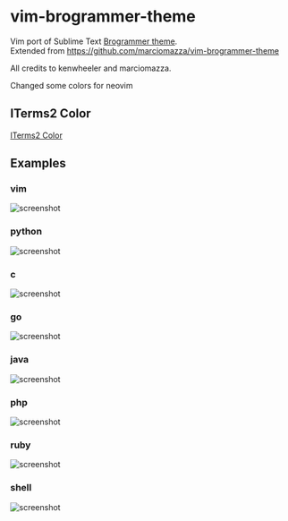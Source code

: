 # vim-brogrammer-theme
Vim port of Sublime Text [Brogrammer theme](https://github.com/kenwheeler/brogrammer-theme).  
Extended from https://github.com/marciomazza/vim-brogrammer-theme

All credits to kenwheeler and marciomazza.

Changed some colors for neovim

## ITerms2 Color
[ITerms2 Color](https://github.com/mbadolato/iTerm2-Color-Schemes/blob/master/schemes/Brogrammer.itermcolors)

## Examples
### vim
![screenshot](assets/vimrc.png)

### python
![screenshot](assets/python.png)

### c
![screenshot](assets/c.png)

### go
![screenshot](assets/go.png)

### java
![screenshot](assets/java.png)

### php
![screenshot](assets/php.png)

### ruby
![screenshot](assts/ruby.png)

### shell
![screenshot](assets/shell.png)
